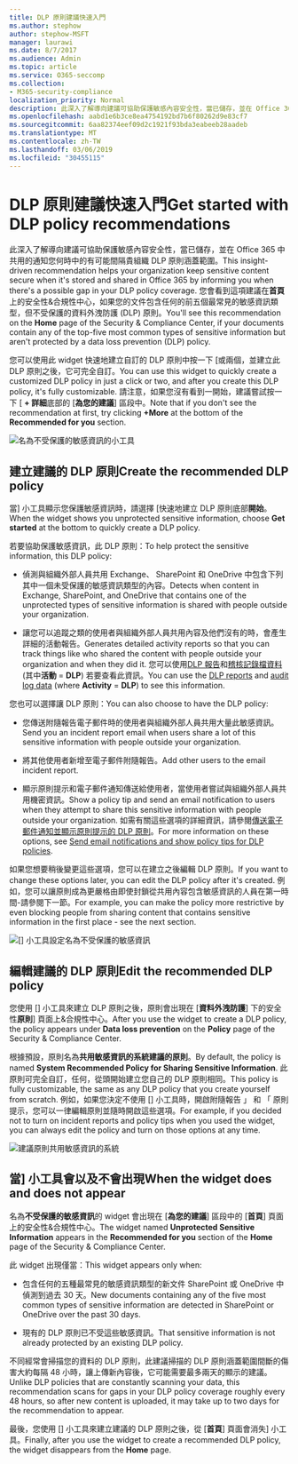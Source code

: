 ```yaml
---
title: DLP 原則建議快速入門
ms.author: stephow
author: stephow-MSFT
manager: laurawi
ms.date: 8/7/2017
ms.audience: Admin
ms.topic: article
ms.service: O365-seccomp
ms.collection:
- M365-security-compliance
localization_priority: Normal
description: 此深入了解導向建議可協助保護敏感內容安全性，當已儲存，並在 Office 365 中共用的通知您何時中的有可能間隔貴組織 DLP 原則涵蓋範圍。 您會看到這項建議在首頁上的安全性&amp;合規性中心，如果您的文件包含任何的前五個最常見的敏感資訊類型，但不會受到 DLP 原則。
ms.openlocfilehash: aabd1e6b3ce8ea4754192bd7b6f80262d9e83cf7
ms.sourcegitcommit: 6aa82374eef09d2c1921f93bda3eabeeb28aadeb
ms.translationtype: MT
ms.contentlocale: zh-TW
ms.lasthandoff: 03/06/2019
ms.locfileid: "30455115"
---
```

# <a name="get-started-with-dlp-policy-recommendations"></a><span data-ttu-id="7d435-104">DLP 原則建議快速入門</span><span class="sxs-lookup"><span data-stu-id="7d435-104">Get started with DLP policy recommendations</span></span>

<span data-ttu-id="7d435-105">此深入了解導向建議可協助保護敏感內容安全性，當已儲存，並在 Office 365 中共用的通知您何時中的有可能間隔貴組織 DLP 原則涵蓋範圍。</span><span class="sxs-lookup"><span data-stu-id="7d435-105">This insight-driven recommendation helps your organization keep sensitive content secure when it's stored and shared in Office 365 by informing you when there's a possible gap in your DLP policy coverage.</span></span> <span data-ttu-id="7d435-106">您會看到這項建議在**首頁**上的安全性&amp;合規性中心，如果您的文件包含任何的前五個最常見的敏感資訊類型，但不受保護的資料外洩防護 (DLP) 原則。</span><span class="sxs-lookup"><span data-stu-id="7d435-106">You'll see this recommendation on the **Home** page of the Security &amp; Compliance Center, if your documents contain any of the top-five most common types of sensitive information but aren't protected by a data loss prevention (DLP) policy.</span></span> 
  
<span data-ttu-id="7d435-107">您可以使用此 widget 快速地建立自訂的 DLP 原則中按一下 [或兩個，並建立此 DLP 原則之後，它可完全自訂。</span><span class="sxs-lookup"><span data-stu-id="7d435-107">You can use this widget to quickly create a customized DLP policy in just a click or two, and after you create this DLP policy, it's fully customizable.</span></span> <span data-ttu-id="7d435-108">請注意，如果您沒有看到一開始，建議嘗試按一下 [ **+ 詳細**底部的 [**為您的建議**] 區段中。</span><span class="sxs-lookup"><span data-stu-id="7d435-108">Note that if you don't see the recommendation at first, try clicking **+More** at the bottom of the **Recommended for you** section.</span></span> 
  
![名為不受保護的敏感資訊的小工具](media/91bc04d2-6eff-4294-8b73-b2d56d26ffc4.png)
  
## <a name="create-the-recommended-dlp-policy"></a><span data-ttu-id="7d435-110">建立建議的 DLP 原則</span><span class="sxs-lookup"><span data-stu-id="7d435-110">Create the recommended DLP policy</span></span>

<span data-ttu-id="7d435-111">當] 小工具顯示您保護敏感資訊時，請選擇 [快速地建立 DLP 原則底部**開始**。</span><span class="sxs-lookup"><span data-stu-id="7d435-111">When the widget shows you unprotected sensitive information, choose **Get started** at the bottom to quickly create a DLP policy.</span></span> 
  
<span data-ttu-id="7d435-112">若要協助保護敏感資訊，此 DLP 原則：</span><span class="sxs-lookup"><span data-stu-id="7d435-112">To help protect the sensitive information, this DLP policy:</span></span>
  
- <span data-ttu-id="7d435-113">偵測與組織外部人員共用 Exchange、 SharePoint 和 OneDrive 中包含下列其中一個未受保護的敏感資訊類型的內容。</span><span class="sxs-lookup"><span data-stu-id="7d435-113">Detects when content in Exchange, SharePoint, and OneDrive that contains one of the unprotected types of sensitive information is shared with people outside your organization.</span></span>
    
- <span data-ttu-id="7d435-114">讓您可以追蹤之類的使用者與組織外部人員共用內容及他們沒有的時，會產生詳細的活動報告。</span><span class="sxs-lookup"><span data-stu-id="7d435-114">Generates detailed activity reports so that you can track things like who shared the content with people outside your organization and when they did it.</span></span> <span data-ttu-id="7d435-115">您可以使用[DLP 報告](view-the-dlp-reports.md)和[稽核記錄檔資料](search-the-audit-log-in-security-and-compliance.md)(其中**活動** = **DLP**) 若要查看此資訊。</span><span class="sxs-lookup"><span data-stu-id="7d435-115">You can use the [DLP reports](view-the-dlp-reports.md) and [audit log data](search-the-audit-log-in-security-and-compliance.md) (where **Activity** = **DLP**) to see this information.</span></span>
    
<span data-ttu-id="7d435-116">您也可以選擇讓 DLP 原則：</span><span class="sxs-lookup"><span data-stu-id="7d435-116">You can also choose to have the DLP policy:</span></span>
  
- <span data-ttu-id="7d435-117">您傳送附隨報告電子郵件時的使用者與組織外部人員共用大量此敏感資訊。</span><span class="sxs-lookup"><span data-stu-id="7d435-117">Send you an incident report email when users share a lot of this sensitive information with people outside your organization.</span></span>
    
- <span data-ttu-id="7d435-118">將其他使用者新增至電子郵件附隨報告。</span><span class="sxs-lookup"><span data-stu-id="7d435-118">Add other users to the email incident report.</span></span>
    
- <span data-ttu-id="7d435-119">顯示原則提示和電子郵件通知傳送給使用者，當使用者嘗試與組織外部人員共用機密資訊。</span><span class="sxs-lookup"><span data-stu-id="7d435-119">Show a policy tip and send an email notification to users when they attempt to share this sensitive information with people outside your organization.</span></span> <span data-ttu-id="7d435-120">如需有關這些選項的詳細資訊，請參閱[傳送電子郵件通知並顯示原則提示的 DLP 原則](use-notifications-and-policy-tips.md)。</span><span class="sxs-lookup"><span data-stu-id="7d435-120">For more information on these options, see [Send email notifications and show policy tips for DLP policies](use-notifications-and-policy-tips.md).</span></span>
    
<span data-ttu-id="7d435-121">如果您想要稍後變更這些選項，您可以在建立之後編輯 DLP 原則。</span><span class="sxs-lookup"><span data-stu-id="7d435-121">If you want to change these options later, you can edit the DLP policy after it's created.</span></span> <span data-ttu-id="7d435-122">例如，您可以讓原則成為更嚴格由即使封鎖從共用內容包含敏感資訊的人員在第一時間-請參閱下一節。</span><span class="sxs-lookup"><span data-stu-id="7d435-122">For example, you can make the policy more restrictive by even blocking people from sharing content that contains sensitive information in the first place - see the next section.</span></span>
  
![[] 小工具設定名為不受保護的敏感資訊](media/b6106cbd-1bed-4582-aaef-b678de470c9b.png)
  
## <a name="edit-the-recommended-dlp-policy"></a><span data-ttu-id="7d435-124">編輯建議的 DLP 原則</span><span class="sxs-lookup"><span data-stu-id="7d435-124">Edit the recommended DLP policy</span></span>

<span data-ttu-id="7d435-125">您使用 [] 小工具來建立 DLP 原則之後，原則會出現在 [**資料外洩防護**] 下的安全性**原則**] 頁面上&amp;合規性中心。</span><span class="sxs-lookup"><span data-stu-id="7d435-125">After you use the widget to create a DLP policy, the policy appears under **Data loss prevention** on the **Policy** page of the Security &amp; Compliance Center.</span></span> 
  
<span data-ttu-id="7d435-126">根據預設，原則名為**共用敏感資訊的系統建議的原則**。</span><span class="sxs-lookup"><span data-stu-id="7d435-126">By default, the policy is named **System Recommended Policy for Sharing Sensitive Information**.</span></span> <span data-ttu-id="7d435-127">此原則可完全自訂，任何，從頭開始建立您自己的 DLP 原則相同。</span><span class="sxs-lookup"><span data-stu-id="7d435-127">This policy is fully customizable, the same as any DLP policy that you create yourself from scratch.</span></span> <span data-ttu-id="7d435-128">例如，如果您決定不使用 [] 小工具時，開啟附隨報告 」 和 「 原則提示，您可以一律編輯原則並隨時開啟這些選項。</span><span class="sxs-lookup"><span data-stu-id="7d435-128">For example, if you decided not to turn on incident reports and policy tips when you used the widget, you can always edit the policy and turn on those options at any time.</span></span>
  
![建議原則共用敏感資訊的系統](media/2fc49f25-ec25-4433-add4-d60f73888f13.png)
  
## <a name="when-the-widget-does-and-does-not-appear"></a><span data-ttu-id="7d435-130">當] 小工具會以及不會出現</span><span class="sxs-lookup"><span data-stu-id="7d435-130">When the widget does and does not appear</span></span>

<span data-ttu-id="7d435-131">名為**不受保護的敏感資訊**的 widget 會出現在 [**為您的建議**] 區段中的 [**首頁**] 頁面上的安全性&amp;合規性中心。</span><span class="sxs-lookup"><span data-stu-id="7d435-131">The widget named **Unprotected Sensitive Information** appears in the **Recommended for you** section of the **Home** page of the Security &amp; Compliance Center.</span></span> 
  
<span data-ttu-id="7d435-132">此 widget 出現僅當：</span><span class="sxs-lookup"><span data-stu-id="7d435-132">This widget appears only when:</span></span>
  
- <span data-ttu-id="7d435-133">包含任何的五種最常見的敏感資訊類型的新文件 SharePoint 或 OneDrive 中偵測到過去 30 天。</span><span class="sxs-lookup"><span data-stu-id="7d435-133">New documents containing any of the five most common types of sensitive information are detected in SharePoint or OneDrive over the past 30 days.</span></span>
    
- <span data-ttu-id="7d435-134">現有的 DLP 原則已不受這些敏感資訊。</span><span class="sxs-lookup"><span data-stu-id="7d435-134">That sensitive information is not already protected by an existing DLP policy.</span></span>
    
<span data-ttu-id="7d435-135">不同經常會掃描您的資料的 DLP 原則，此建議掃描的 DLP 原則涵蓋範圍間斷的傷害大約每隔 48 小時，讓上傳新內容後，它可能需要最多兩天的顯示的建議。</span><span class="sxs-lookup"><span data-stu-id="7d435-135">Unlike DLP policies that are constantly scanning your data, this recommendation scans for gaps in your DLP policy coverage roughly every 48 hours, so after new content is uploaded, it may take up to two days for the recommendation to appear.</span></span>
  
<span data-ttu-id="7d435-136">最後，您使用 [] 小工具來建立建議的 DLP 原則之後，從 [**首頁**] 頁面會消失] 小工具。</span><span class="sxs-lookup"><span data-stu-id="7d435-136">Finally, after you use the widget to create a recommended DLP policy, the widget disappears from the **Home** page.</span></span> 
  

